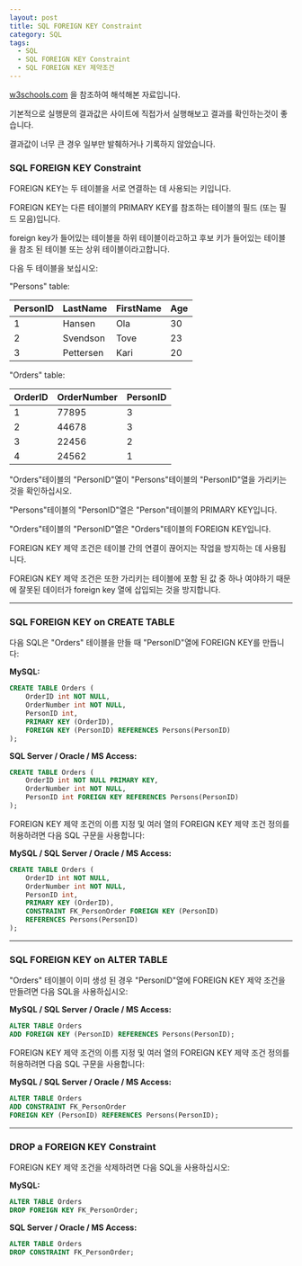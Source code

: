 ```yaml
---
layout: post
title: SQL FOREIGN KEY Constraint
category: SQL
tags:
  - SQL
  - SQL FOREIGN KEY Constraint
  - SQL FOREIGN KEY 제약조건
---
```




[w3schools.com](www.w3schools.com/sql) 을 참조하여 해석해본 자료입니다.

기본적으로 실행문의 결과값은 사이트에 직접가서 실행해보고 결과를 확인하는것이 좋습니다.

결과값이 너무 큰 경우 일부만 발췌하거나 기록하지 않았습니다.





### SQL FOREIGN KEY Constraint

FOREIGN KEY는 두 테이블을 서로 연결하는 데 사용되는 키입니다.

FOREIGN KEY는 다른 테이블의 PRIMARY KEY를 참조하는 테이블의 필드 (또는 필드 모음)입니다.

foreign key가 들어있는 테이블을 하위 테이블이라고하고 후보 키가 들어있는 테이블을 참조 된 테이블 또는 상위 테이블이라고합니다.

다음 두 테이블을 보십시오:



"Persons" table:

| PersonID | LastName  | FirstName | Age  |
| -------- | --------- | --------- | ---- |
| 1        | Hansen    | Ola       | 30   |
| 2        | Svendson  | Tove      | 23   |
| 3        | Pettersen | Kari      | 20   |



"Orders" table:

| OrderID | OrderNumber | PersonID |
| ------- | ----------- | -------- |
| 1       | 77895       | 3        |
| 2       | 44678       | 3        |
| 3       | 22456       | 2        |
| 4       | 24562       | 1        |

"Orders"테이블의 "PersonID"열이 "Persons"테이블의 "PersonID"열을 가리키는 것을 확인하십시오.

"Persons"테이블의 "PersonID"열은 "Person"테이블의 PRIMARY KEY입니다.

"Orders"테이블의 "PersonID"열은 "Orders"테이블의 FOREIGN KEY입니다.

FOREIGN KEY 제약 조건은 테이블 간의 연결이 끊어지는 작업을 방지하는 데 사용됩니다.

FOREIGN KEY 제약 조건은 또한 가리키는 테이블에 포함 된 값 중 하나 여야하기 때문에 잘못된 데이터가 foreign key 열에 삽입되는 것을 방지합니다.

---





### SQL FOREIGN KEY on CREATE TABLE

다음 SQL은 "Orders" 테이블을 만들 때 "PersonID"열에 FOREIGN KEY를 만듭니다:



**MySQL:**

```sql
CREATE TABLE Orders (
	OrderID int NOT NULL,
    OrderNumber int NOT NULL,
    PersonID int,
    PRIMARY KEY (OrderID),
    FOREIGN KEY (PersonID) REFERENCES Persons(PersonID)
);
```



**SQL Server / Oracle / MS Access:**

```sql
CREATE TABLE Orders (
    OrderID int NOT NULL PRIMARY KEY,
    OrderNumber int NOT NULL,
    PersonID int FOREIGN KEY REFERENCES Persons(PersonID)
);
```



FOREIGN KEY 제약 조건의 이름 지정 및 여러 열의 FOREIGN KEY 제약 조건 정의를 허용하려면 다음 SQL 구문을 사용합니다:



**MySQL / SQL Server / Oracle / MS Access:**

```sql
CREATE TABLE Orders (
	OrderID int NOT NULL,
	OrderNumber int NOT NULL,
	PersonID int,
	PRIMARY KEY (OrderID),
	CONSTRAINT FK_PersonOrder FOREIGN KEY (PersonID)
    REFERENCES Persons(PersonID)
);
```

---



### SQL FOREIGN KEY on ALTER TABLE

"Orders" 테이블이 이미 생성 된 경우 "PersonID"열에 FOREIGN KEY 제약 조건을 만들려면 다음 SQL을 사용하십시오:

**MySQL / SQL Server / Oracle / MS Access:**

```sql
ALTER TABLE Orders
ADD FOREIGN KEY (PersonID) REFERENCES Persons(PersonID);
```



FOREIGN KEY 제약 조건의 이름 지정 및 여러 열의 FOREIGN KEY 제약 조건 정의를 허용하려면 다음 SQL 구문을 사용합니다:

**MySQL / SQL Server / Oracle / MS Access:**

```sql
ALTER TABLE Orders
ADD CONSTRAINT FK_PersonOrder 
FOREIGN KEY (PersonID) REFERENCES Persons(PersonID);
```

---



### DROP a FOREIGN KEY Constraint

FOREIGN KEY 제약 조건을 삭제하려면 다음 SQL을 사용하십시오:

**MySQL:**

```sql
ALTER TABLE Orders
DROP FOREIGN KEY FK_PersonOrder;
```



**SQL Server / Oracle / MS Access:**

```sql
ALTER TABLE Orders
DROP CONSTRAINT FK_PersonOrder;
```

